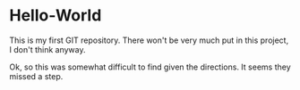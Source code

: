 # Hello-World
This is my first GIT repository. There won't be very much put in this project, I don't think anyway. 

Ok, so this was somewhat difficult to find given the directions. It seems they missed a step. 
